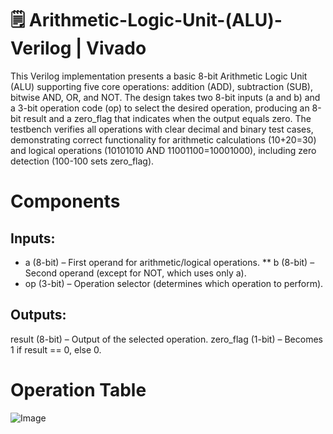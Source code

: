# 🗒️ Arithmetic-Logic-Unit-(ALU)-Verilog | Vivado
This Verilog implementation presents a basic 8-bit Arithmetic Logic Unit (ALU) supporting five core operations: addition (ADD), subtraction (SUB), bitwise AND, OR, and NOT. The design takes two 8-bit inputs (a and b) and a 3-bit operation code (op) to select the desired operation, producing an 8-bit result and a zero_flag that indicates when the output equals zero. The testbench verifies all operations with clear decimal and binary test cases, demonstrating correct functionality for arithmetic calculations (10+20=30) and logical operations (10101010 AND 11001100=10001000), including zero detection (100-100 sets zero_flag). 
# Components
## Inputs:
* a (8-bit) – First operand for arithmetic/logical operations.
** b (8-bit) – Second operand (except for NOT, which uses only a).
* op (3-bit) – Operation selector (determines which operation to perform).
## Outputs:
result (8-bit) – Output of the selected operation.
zero_flag (1-bit) – Becomes 1 if result == 0, else 0.
# Operation Table
![Image](https://github.com/user-attachments/assets/ef66062b-d29f-444d-a037-61bdfc8e6a06)

